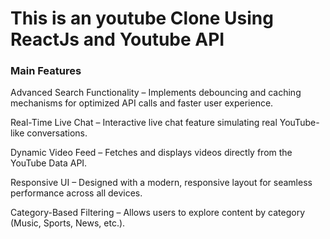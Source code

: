 # This is an youtube Clone Using ReactJs and Youtube API


### Main Features

Advanced Search Functionality – Implements debouncing and caching mechanisms for optimized API calls and faster user experience.

Real-Time Live Chat – Interactive live chat feature simulating real YouTube-like conversations.

Dynamic Video Feed – Fetches and displays videos directly from the YouTube Data API.

Responsive UI – Designed with a modern, responsive layout for seamless performance across all devices.

Category-Based Filtering – Allows users to explore content by category (Music, Sports, News, etc.).

